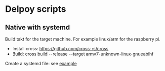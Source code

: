 # Delpoy scripts

## Native with systemd
Build takt for the target machine. For example linux/arm for the raspberry pi.
- Install cross: https://github.com/cross-rs/cross
- Build:
cross build --release --target armv7-unknown-linux-gnueabihf

Create a systemd file:
see [example](takt.service)
